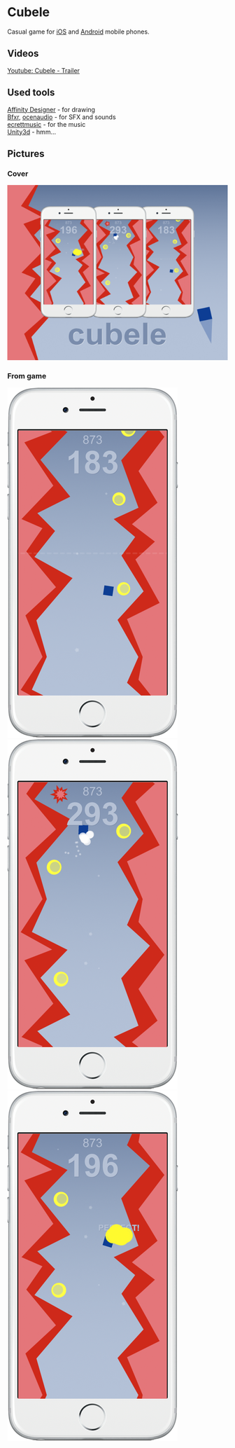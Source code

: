 # Cubele

Casual game for [iOS](https://itunes.apple.com/us/app/cubele/id1450186462?ls=1&mt=8) and [Android](https://play.google.com/store/apps/details?id=org.kneego.cubele) mobile phones.

## Videos

[Youtube: Cubele - Trailer](https://www.youtube.com/watch?v=OIl2MvuC12E)

## Used tools
[Affinity Designer](https://affinity.serif.com/en-gb/designer/) - for drawing  
[Bfxr](http://bfxr.net/), [ocenaudio](https://www.ocenaudio.com) - for SFX and sounds  
[ecrettmusic](http://ecrettmusic.com/)​ - for the music  
[Unity3d](https://unity.com) - hmm...

## Pictures

### Cover
![Cover](images/Cover630x500.png)

### From game
![Screenshot from the game](images/Screen1.png)
![Screenshot from the game](images/Screen2.png)
![Screenshot from the game](images/Screen3.png)

